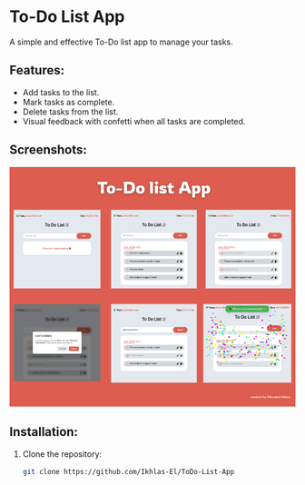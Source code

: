 # To-Do List App

A simple and effective To-Do list app to manage your tasks.

## Features:
- Add tasks to the list.
- Mark tasks as complete.
- Delete tasks from the list.
- Visual feedback with confetti when all tasks are completed.

## Screenshots:

![App Screenshot](img/To-do-list-App.png)

## Installation:

1. Clone the repository:
   ```bash
   git clone https://github.com/Ikhlas-El/ToDo-List-App
